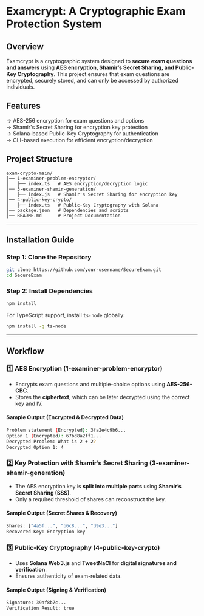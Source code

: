 # **Examcrypt: A Cryptographic Exam Protection System**  

## **Overview**  
Examcrypt is a cryptographic system designed to **secure exam questions and answers** using **AES encryption, Shamir’s Secret Sharing, and Public-Key Cryptography**. This project ensures that exam questions are encrypted, securely stored, and can only be accessed by authorized individuals.  

## **Features**  
-> AES-256 encryption for exam questions and options  
-> Shamir's Secret Sharing for encryption key protection  
-> Solana-based Public-Key Cryptography for authentication  
-> CLI-based execution for efficient encryption/decryption  

## **Project Structure**  
```
exam-crypto-main/
│── 1-examiner-problem-encryptor/
│   ├── index.ts   # AES encryption/decryption logic
│── 3-examiner-shamir-generation/
│   ├── index.js   # Shamir's Secret Sharing for encryption key
│── 4-public-key-crypto/
│   ├── index.ts   # Public-Key Cryptography with Solana
│── package.json   # Dependencies and scripts
│── README.md      # Project Documentation
```

---

## **Installation Guide**  
### **Step 1: Clone the Repository**  
```sh
git clone https://github.com/your-username/SecureExam.git
cd SecureExam
```

### **Step 2: Install Dependencies**  
```sh
npm install
```

For TypeScript support, install `ts-node` globally:  
```sh
npm install -g ts-node
```

---

## **Workflow**  
### **1️⃣ AES Encryption (1-examiner-problem-encryptor)**  
- Encrypts exam questions and multiple-choice options using **AES-256-CBC**.  
- Stores the **ciphertext**, which can be later decrypted using the correct key and IV.  

#### **Sample Output (Encrypted & Decrypted Data)**  
```sh
Problem statement (Encrypted): 3fa2e4c9b6...
Option 1 (Encrypted): 67bd8a2ff1...
Decrypted Problem: What is 2 + 2?
Decrypted Option 1: 4
```

### **2️⃣ Key Protection with Shamir’s Secret Sharing (3-examiner-shamir-generation)**  
- The AES encryption key is **split into multiple parts** using **Shamir’s Secret Sharing (SSS)**.  
- Only a required threshold of shares can reconstruct the key.  

#### **Sample Output (Secret Shares & Recovery)**  
```sh
Shares: ["4a5f...", "b6c8...", "d9e3..."]
Recovered Key: Encryption key
```

### **3️⃣ Public-Key Cryptography (4-public-key-crypto)**  
- Uses **Solana Web3.js** and **TweetNaCl** for **digital signatures and verification**.  
- Ensures authenticity of exam-related data.  

#### **Sample Output (Signing & Verification)**  
```sh
Signature: 39af8b7c...
Verification Result: true
```
